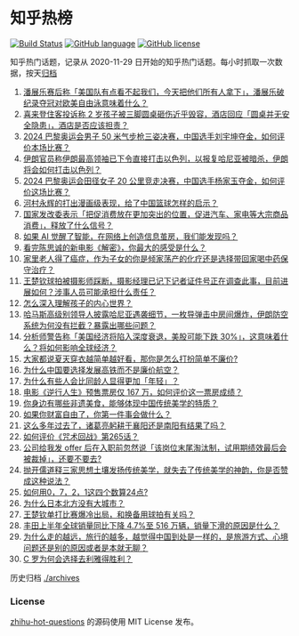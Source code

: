 # 知乎热榜
[![Build Status](https://github.com/ToWeLong/zhihu-hot-questions/workflows/CI/badge.svg)](https://github.com/ToWeLong/zhihu-hot-questions/actions)
[![GitHub language](https://img.shields.io/badge/language-golang-orange.svg)](https://golang.org/)
[![GitHub license](https://img.shields.io/github/license/ToWeLong/zhihu-hot-questions)](https://github.com/ToWeLong/zhihu-hot-questions/blob/main/LICENSE)

知乎热门话题，记录从 2020-11-29 日开始的知乎热门话题。每小时抓取一次数据，按天[归档](./archives)

<!-- BEGIN -->

1. [潘展乐赛后称「美国队有点看不起我们，今天把他们所有人拿下」，潘展乐破纪录夺冠对欧美自由泳意味着什么？](https://www.zhihu.com/question/663144227)
1. [喜来登住客投诉称 2 岁孩子被三脚圆桌砸伤近乎毁容，酒店回应「圆桌并无安全隐患」，酒店是否应该担责？](https://www.zhihu.com/question/662981508)
1. [2024 巴黎奥运会男子 50 米气步枪三姿决赛，中国选手刘宇坤夺金，如何评价本场比赛？](https://www.zhihu.com/question/663169234)
1. [伊朗官员称伊朗最高领袖已下令直接打击以色列，以报复哈尼亚被暗杀，伊朗将会如何打击以色列？](https://www.zhihu.com/question/663153907)
1. [2024 巴黎奥运会田径女子 20 公里竞走决赛，中国选手杨家玉夺金，如何评价这场比赛？](https://www.zhihu.com/question/663170303)
1. [河村永辉的打出漫画级表现，给了中国篮球怎样的启示？](https://www.zhihu.com/question/663117449)
1. [国家发改委表示「把促消费放在更加突出的位置，促进汽车、家电等大宗商品消费」，释放了什么信号？](https://www.zhihu.com/question/663156052)
1. [如果 AI 觉醒了智能，在网络上创造信息茧房，我们能发现吗？](https://www.zhihu.com/question/662703157)
1. [看完陈思诚的新电影《解密》，你最大的感受是什么？](https://www.zhihu.com/question/662717873)
1. [家里老人得了癌症，作为子女的你是倾家荡产的化疗还是选择带回家喝中药保守治疗？](https://www.zhihu.com/question/662975304)
1. [王楚钦球拍被摄影师踩断，摄影经理已记下记者证件号正在调查此事，目前进展如何？涉事人员可能承担什么责任？](https://www.zhihu.com/question/663163109)
1. [怎么深入理解孩子的内心世界？](https://www.zhihu.com/question/662649083)
1. [哈马斯高级别领导人披露哈尼亚遇袭细节，一枚导弹击中房间爆炸，伊朗防空系统为何没有拦截？暴露出哪些问题？](https://www.zhihu.com/question/663151230)
1. [分析师警告称「美国经济将陷入深度衰退，美股可能下跌 30%」，这意味着什么？将如何影响全球经济？](https://www.zhihu.com/question/660529962)
1. [大家都说夏天穿衣越简单越好看，那你是怎么打扮简单不廉价?](https://www.zhihu.com/question/661818788)
1. [为什么中国要选择发展高铁而不是廉价航空？](https://www.zhihu.com/question/663032292)
1. [为什么有些人会比同龄人显得更加「年轻」？](https://www.zhihu.com/question/659677028)
1. [电影《逆行人生》预售票房仅 167 万，如何评价这一票房成绩？](https://www.zhihu.com/question/662866220)
1. [你身边有哪些非遗美食，能够体现中国传统美学的特质？](https://www.zhihu.com/question/661054286)
1. [如果你财富自由了，你第一件事会做什么？](https://www.zhihu.com/question/658627745)
1. [这么多年过去了，诸葛亮躬耕于襄阳还是南阳有结果了吗？](https://www.zhihu.com/question/582061467)
1. [如何评价《咒术回战》第265话？](https://www.zhihu.com/question/663154674)
1. [公司给我发 offer 后在入职前忽然说「该岗位末尾淘汰制，试用期绩效最后会被裁掉」，还要不要去?](https://www.zhihu.com/question/662919754)
1. [抛开儒道释三家思想土壤发扬传统美学，就失去了传统美学的神韵，你是否赞成这种说法？](https://www.zhihu.com/question/662138855)
1. [如何用0，7，2，1这四个数算24点?](https://www.zhihu.com/question/662972451)
1. [为什么日本北方没有大城市？](https://www.zhihu.com/question/656707271)
1. [王楚钦单打比赛爆冷出局，和换备用球拍有关吗？](https://www.zhihu.com/question/663091947)
1. [丰田上半年全球销量同比下降 4.7%至 516 万辆，销量下滑的原因是什么？](https://www.zhihu.com/question/662984333)
1. [为什么走的越远，旅行的越多，越觉得中国到处是一样的，是旅游方式、心境问题还是别的原因或者是本就无聊？](https://www.zhihu.com/question/662342933)
1. [C 罗为何会选择去利雅得胜利？](https://www.zhihu.com/question/662856425)

<!-- END -->

历史归档 [./archives](./archives)


### License
[zhihu-hot-questions](https://github.com/towelong/zhihu-hot-questions) 的源码使用 MIT License 发布。